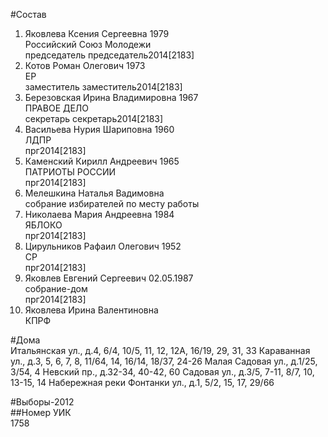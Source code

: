 #Состав  
1. Яковлева Ксения Сергеевна 1979  
    Российский Союз Молодежи  
    председатель председатель2014[2183]  
2. Котов Роман Олегович 1973  
    ЕР  
    заместитель заместитель2014[2183]  
3. Березовская Ирина Владимировна 1967  
    ПРАВОЕ ДЕЛО  
    секретарь секретарь2014[2183]  
4. Васильева Нурия Шариповна 1960  
    ЛДПР  
    прг2014[2183]  
5. Каменский Кирилл Андреевич 1965  
    ПАТРИОТЫ РОССИИ  
    прг2014[2183]  
6. Мелешкина Наталья Вадимовна  
    собрание избирателей по месту работы  
7. Николаева Мария Андреевна 1984  
    ЯБЛОКО  
    прг2014[2183]  
8. Цирульников Рафаил Олегович 1952  
    СР  
    прг2014[2183]  
9. Яковлев Евгений Сергеевич 02.05.1987  
    собрание-дом  
    прг2014[2183]  
10. Яковлева Ирина Валентиновна  
    КПРФ  
  
#Дома  
Итальянская ул., д.4, 6/4, 10/5, 11, 12, 12А, 16/19, 29, 31, 33 Караванная ул., д.3, 5, 6, 7, 8, 11/64, 14, 16/14, 18/37, 24-26 Малая Садовая ул., д.1/25, 3/54, 4 Невский пр., д.32-34, 40-42, 60 Садовая ул., д.3/5, 7-11, 8/7, 10, 13-15, 14 Набережная реки Фонтанки ул., д.1, 5/2, 15, 17, 29/66  
  
#Выборы-2012  
##Номер УИК  
1758  
